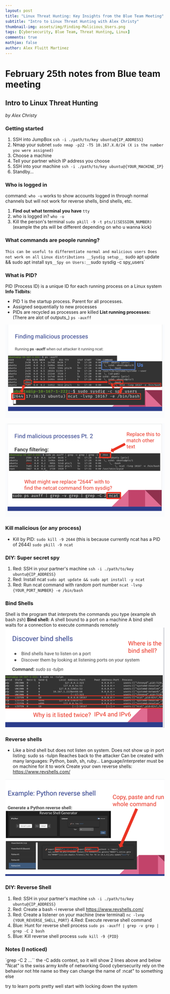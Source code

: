 ```yaml
---
layout: post
title: "Linux Threat Hunting: Key Insights from the Blue Team Meeting"
subtitle: "Intro to Linux Threat Hunting with Alex Christy"
thumbnail-img: assets/img/Finding-Malicious_Users.png
tags: [Cybersecurity, Blue Team, Threat Hunting, Linux]
comments: true
mathjax: false
author: Alex Fluitt Martinez
---
```


# February 25th notes from Blue team meeting

## Intro to Linux Threat Hunting 
*by Alex Christy*

### Getting started
1. SSH into JumpBox
`ssh -i ./path/to/key ubuntu@{IP_ADDRESS}`
2. Nmap your subnet
`sudo nmap -p22 -T5 10.167.X.0/24 (X is the number you were assigned)`
3. Choose a machine
4. Tell your partner which IP address you choose
5. SSH into your machine
`ssh -i ./path/to/key ubuntu@{YOUR_MACHINE_IP}`
6. Standby…

### Who is logged in 
command: `who -u`
works to show accounts logged in through normal channels but will not work for reverse shells, bind shells, etc.

1. __Find out what terminal you have__
`tty`
2. who is logged in?
`who -u`
3. Kill the person's terminal
`sudo pkill -9 -t pts/1(SESSION_NUMBER)` (example the pts will be different depending on who u wanna kick)

### What commands are people running?
`This can be useful to differentiate normal and malicious users
Does not work on all Linux distributions
__Sysdig setup__
`sudo apt update && sudo apt install sys`
__Spy on Users:__
`sudo sysdig -c spy_users`

### What is PID?
PID (Process ID) is a unique ID for each running process on a Linux system
__Info Tidbits:__
* PID 1 is the startup process. Parent for all processes.
* Assigned sequentially to new processes
* PIDs are recycled as processes are killed
__List running processes:__ (There are alot of outputs_)
`ps -auxff`

![Finding Malicious Users](/assets/img/Finding-Malicious_Users.png)

![Find malicious processes pt 2](/assets/img/Finding-Malicious-User2.png)

### Kill malicious (or any process)
* Kill by PID: `sudo kill -9 2644` (this is because currently ncat has a PID of 2644)
`sudo pkill -9 ncat`

### DIY: Super secret spy
1. Red: SSH in your partner's machine
`ssh -i ./path/to/key ubuntu@{IP_ADDRESS}`
2. Red: Install ncat
`sudo apt update && sudo apt install -y ncat`
3. Red: Run ncat command with random port number
`ncat -lvnp {YOUR_PORT_NUMBER} -e /bin/bash`

### Bind Shells
Shell is the program that interprets the commands you type (example sh bash zsh)
__Bind shell:__ A shell bound to a port on a machine
A bind shell waits for a connection to execute commands remotely
![Discover-Bind-Shells](/assets/img/Discover-Bind-Shells.png)

### Reverse shells
* Like a bind shell but does not listen on system. Does not show up in port listing: sudo ss -tulpn
Reaches back to the attacker
Can be created with many languages: Python, bash, sh, ruby…
Language/interpreter must be on machine for it to work
Create your own reverse shells: https://www.revshells.com/

![Python-Reverse-Shell](/assets/img/Python-Reverse-Shell.png)

### DIY: Reverse Shell
1. Red: SSH in your partner's machine
`ssh -i ./path/to/key ubuntu@{IP_ADDRESS} `
2. Red: Create a bash -i reverse shell
https://www.revshells.com/
3. Red: Create a listener on your machine (new terminal)
`nc -lvnp {YOUR_REVERSE_SHELL_PORT}`
4.Red: Execute reverse shell command
5. Blue: Hunt for reverse shell process
`sudo ps -auxff | grep -v grep | grep -C 2 bash`
6. Blue: Kill reverse shell process
`sudo kill -9 {PID}`

### Notes (I noticed)
`grep -C 2 ...``
the -C adds context, so it will show 2 lines above and below
"Ncat" is the swiss army knife of networking
Good cybersecurity rely on the behavior not hte name so they can change the name of :ncat" to something else

try to learn ports pretty well
start with locking down the system